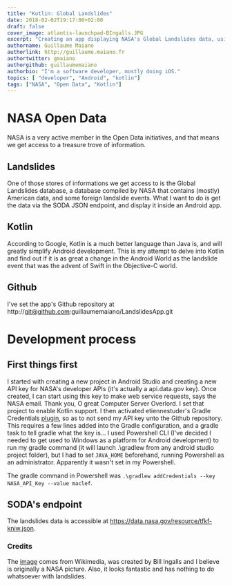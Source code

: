 ```yaml
---
title: "Kotlin: Global Landslides"
date: 2018-02-02T19:17:00+02:00
draft: false
cover_image: atlantis-launchpad-BIngalls.JPG
excerpt: "Creating an app displaying NASA's Global Landslides data, using Kotlin on Android" 
authorname: Guillaume Maiano
authorlink: http://guillaume.maiano.fr
authortwitter: gmaiano
authorgithub: guillaumemaiano 
authorbio: "I'm a software developer, mostly doing iOS."
topics: [ "developer", "Android", "kotlin"]
tags: ["NASA", "Open Data", "Kotlin"] 
---
```


# NASA Open Data

NASA is a very active member in the Open Data initiatives, and that means we get access to a treasure trove of information.

## Landslides

One of those stores of informations we get access to is the Global Landslides database, a database compiled by NASA that contains (mostly) American data, and some foreign landslide events.
What I want to do is get the data via the SODA JSON  endpoint, and display it inside an Android app.

## Kotlin

According to Google, Kotlin is a much better language than Java is, and will greatly simplify Android development. This is my attempt to delve into Kotlin and find out if it is as great a change in the Android World as the landslide event that was the advent of Swift in the Objective-C world.

## Github

I've set the app's Github repository at http://git@github.com:guillaumemaiano/LandslidesApp.git

# Development process

## First things first

I started with creating a new project in Android Studio and creating a new API key for NASA's developer APIs (it's actually a api.data.gov key). Once created, I can start using this key to make web service requests, says the NASA email. Thank you, O great Computer Server Overlord. I set that project to enable Kotlin support.
 I then activated etiennestuder's Gradle Credentials [plugin](https://github.com/etiennestuder/gradle-credentials-plugin), so as to not send my API key unto the Github repository. This requires a few lines added into the Gradle configuration, and a gradle task to tell gradle what the key is...
I used Powershell CLI (I've decided I needed to get used to Windows as a platform for Android development) to run my gradle command (it will launch .\gradlew from any android studio project folder), but I had to set `JAVA_HOME` beforehand, running Powershell as an administrator. Apparently it wasn't set in my Powershell. 

The gradle command in Powershell was `.\gradlew addCredentials --key NASA_API_Key --value maclef`.



## SODA's endpoint
 
 The landslides data is accessible at https://data.nasa.gov/resource/tfkf-kniw.json.


 ### Credits
 
 The [image](https://upload.wikimedia.org/wikipedia/commons/thumb/3/34/Brightly_lit_STS-135_on_launch_pad_39a.jpg/2880px-Brightly_lit_STS-135_on_launch_pad_39a.jpg) comes from Wikimedia, was created by Bill Ingalls and I believe is originally a NASA picture. Also, it looks fantastic and has nothing to do whatsoever with landslides.
